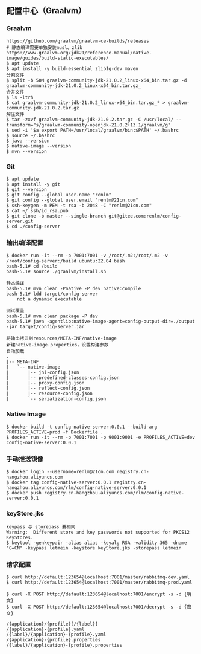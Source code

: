 ## 配置中心（Graalvm）
### Graalvm
    https://github.com/graalvm/graalvm-ce-builds/releases
    # 静态编译需要单独安装musl、zlib
    https://www.graalvm.org/jdk21/reference-manual/native-image/guides/build-static-executables/
	$ apt update
	$ apt install -y build-essential zlib1g-dev maven
	分割文件
	$ split -b 50M graalvm-community-jdk-21.0.2_linux-x64_bin.tar.gz -d graalvm-community-jdk-21.0.2_linux-x64_bin.tar.gz_
	合并文件
	$ ls -ltrh
	$ cat graalvm-community-jdk-21.0.2_linux-x64_bin.tar.gz_* > graalvm-community-jdk-21.0.2.tar.gz
	解压文件
	$ tar -zxvf graalvm-community-jdk-21.0.2.tar.gz -C /usr/local/ --transform="s/graalvm-community-openjdk-21.0.2+13.1/graalvm/g"
	$ sed -i '$a export PATH=/usr/local/graalvm/bin:$PATH' ~/.bashrc
	$ source ~/.bashrc
	$ java --version
	$ native-image --version
	$ mvn --version

### Git
	$ apt update
	$ apt install -y git
	$ git --version
	$ git config --global user.name "renlm"
	$ git config --global user.email "renlm@21cn.com"
	$ ssh-keygen -m PEM -t rsa -b 2048 -C "renlm@21cn.com"
	$ cat ~/.ssh/id_rsa.pub
	$ git clone -b master --single-branch git@gitee.com:renlm/config-server.git
	$ cd ./config-server
	
### 输出编译配置
	$ docker run -it --rm -p 7001:7001 -v /root/.m2:/root/.m2 -v /root/config-server:/build ubuntu:22.04 bash
	bash-5.1# cd /build
	bash-5.1# source ./graalvm/install.sh
	
	静态编译
	bash-5.1# mvn clean -Pnative -P dev native:compile
	bash-5.1# ldd target/config-server
        not a dynamic executable
	
	测试覆盖
	bash-5.1# mvn clean package -P dev
	bash-5.1# java -agentlib:native-image-agent=config-output-dir=./output -jar target/config-server.jar
	
```	
将输出拷贝到resources/META-INF/native-image
新建native-image.properties，设置构建参数
自动加载
.
|-- META-INF
|   `-- native-image
|       |-- jni-config.json
|       |-- predefined-classes-config.json
|       |-- proxy-config.json
|       |-- reflect-config.json
|       |-- resource-config.json
|       `-- serialization-config.json
```

### Native Image
	$ docker build -t config-native-server:0.0.1 --build-arg PROFILES_ACTIVE=prod -f Dockerfile .
	$ docker run -it --rm -p 7001:7001 -p 9001:9001 -e PROFILES_ACTIVE=dev config-native-server:0.0.1
	
### 手动推送镜像
	$ docker login --username=renlm@21cn.com registry.cn-hangzhou.aliyuncs.com
	$ docker tag config-native-server:0.0.1 registry.cn-hangzhou.aliyuncs.com/rlm/config-native-server:0.0.1
	$ docker push registry.cn-hangzhou.aliyuncs.com/rlm/config-native-server:0.0.1
	
### keyStore.jks
	keypass 与 storepass 要相同
	Warning:  Different store and key passwords not supported for PKCS12 KeyStores.
	$ keytool -genkeypair -alias alias -keyalg RSA -validity 365 -dname "C=CN" -keypass letmein -keystore keyStore.jks -storepass letmein
	
### 请求配置
	$ curl http://default:123654@localhost:7001/master/rabbitmq-dev.yaml
	$ curl http://default:123654@localhost:7001/master/rabbitmq-prod.yaml
	
	$ curl -X POST http://default:123654@localhost:7001/encrypt -s -d {明文}
	$ curl -X POST http://default:123654@localhost:7001/decrypt -s -d {密文}

```
/{application}/{profile}[/{label}]
/{application}-{profile}.yaml
/{label}/{application}-{profile}.yaml
/{application}-{profile}.properties
/{label}/{application}-{profile}.properties
```
